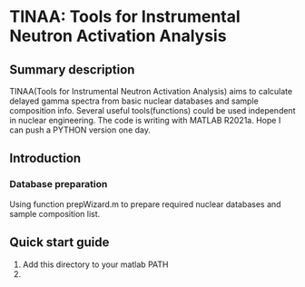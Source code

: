 # TINAA: Tools for Instrumental Neutron Activation Analysis

## Summary description
TINAA(Tools for Instrumental Neutron Activation Analysis) aims to calculate delayed gamma spectra from basic nuclear databases and sample composition info. 
Several useful tools(functions) could be used independent in nuclear engineering.
The code is writing with MATLAB R2021a. Hope I can push a PYTHON version one day. 

## Introduction
### Database preparation
Using function prepWizard.m to prepare required nuclear databases and sample composition list. 

## Quick start guide
1. Add this directory to your matlab PATH
2. 